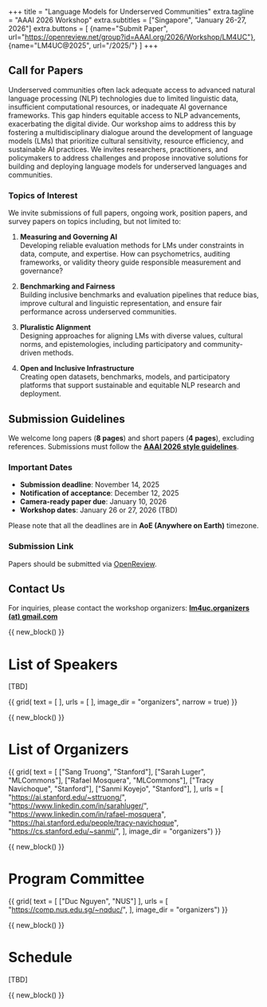 +++
title = "Language Models for Underserved Communities"
extra.tagline = "AAAI 2026 Workshop"
extra.subtitles = ["Singapore", "January 26-27, 2026"]
extra.buttons = [
    {name="Submit Paper", url="https://openreview.net/group?id=AAAI.org/2026/Workshop/LM4UC"},
    {name="LM4UC@2025", url="/2025/"}
]
+++

## Call for Papers

Underserved communities often lack adequate access to advanced natural language processing (NLP) technologies due to limited linguistic data, insufficient computational resources, or inadequate AI governance frameworks. This gap hinders equitable access to NLP advancements, exacerbating the digital divide. Our workshop aims to address this by fostering a multidisciplinary dialogue around the development of language models (LMs) that prioritize cultural sensitivity, resource efficiency, and sustainable AI practices. We invites researchers, practitioners, and policymakers to address challenges and propose innovative solutions for building and deploying language models for underserved languages and communities.

### Topics of Interest

We invite submissions of full papers, ongoing work, position papers, and survey papers on topics including, but not limited to:

1. **Measuring and Governing AI**  
   Developing reliable evaluation methods for LMs under constraints in data, compute, and expertise. How can psychometrics, auditing frameworks, or validity theory guide responsible measurement and governance?

2. **Benchmarking and Fairness**  
   Building inclusive benchmarks and evaluation pipelines that reduce bias, improve cultural and linguistic representation, and ensure fair performance across underserved communities.

3. **Pluralistic Alignment**  
   Designing approaches for aligning LMs with diverse values, cultural norms, and epistemologies, including participatory and community-driven methods.

4. **Open and Inclusive Infrastructure**  
   Creating open datasets, benchmarks, models, and participatory platforms that support sustainable and equitable NLP research and deployment.


## Submission Guidelines

We welcome long papers (**8 pages**) and short papers (**4 pages**), excluding references. Submissions must follow the [**AAAI 2026 style guidelines**](https://aaai.org/conference/aaai/aaai-26/submission-instructions/).

### Important Dates
- **Submission deadline**: November 14, 2025
- **Notification of acceptance**: December 12, 2025
- **Camera-ready paper due**: January 10, 2026
- **Workshop dates**: January 26 or 27, 2026 (TBD)

Please note that all the deadlines are in **AoE (Anywhere on Earth)** timezone.

### Submission Link
Papers should be submitted via [OpenReview](https://openreview.net/group?id=AAAI.org/2026/Workshop/LM4UC).

## Contact Us

For inquiries, please contact the workshop organizers: [**lm4uc.organizers (at) gmail.com**](mailto:lm4uc.organizers@gmail.com)

{{ new_block() }}



# List of Speakers
[TBD]

{{ grid(
    text = [
    ],
    urls = [
    ],
    image_dir = "organizers",
    narrow = true) }}



{{ new_block() }}



# List of Organizers

{{ grid(
    text = [
        ["Sang Truong", "Stanford"],
        ["Sarah Luger", "MLCommons"],
        ["Rafael Mosquera", "MLCommons"],
        ["Tracy Navichoque", "Stanford"],
        ["Sanmi Koyejo", "Stanford"],
    ],
    urls = [
        "https://ai.stanford.edu/~sttruong/",
        "https://www.linkedin.com/in/sarahluger/",
        "https://www.linkedin.com/in/rafael-mosquera",
        "https://hai.stanford.edu/people/tracy-navichoque",
        "https://cs.stanford.edu/~sanmi/",
    ],
    image_dir = "organizers") }}


{{ new_block() }}

# Program Committee

{{ grid(
    text = [
        ["Duc Nguyen", "NUS"]
    ],
    urls = [
        "https://comp.nus.edu.sg/~nqduc/",
    ],
    image_dir = "organizers") }}


{{ new_block() }}


# Schedule

[TBD]


{{ new_block() }}
